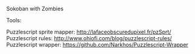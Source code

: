 Sokoban with Zombies

Tools:

Puzzlescript sprite mapper: http://lafaceobscuredupixel.fr/pzSprt/
Puzzlescript rules: http://www.ohiofi.com/blog/puzzlescript-rules/
Puzzlescript wrapper: https://github.com/Narkhos/Puzzlescript-Wrapper
